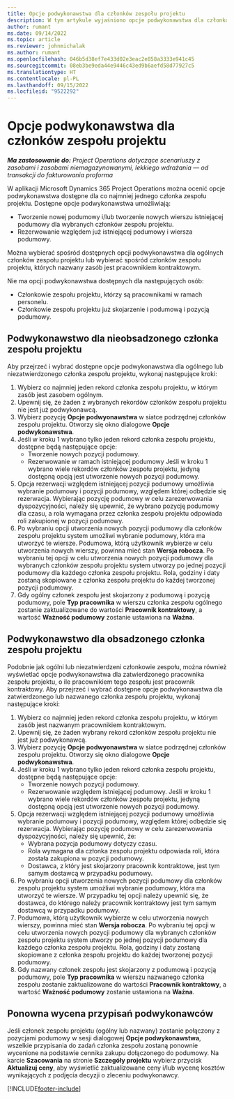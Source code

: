 ```yaml
---
title: Opcje podwykonawstwa dla członków zespołu projektu
description: W tym artykule wyjaśniono opcje podwykonawstwa dla członków zespołu projektu w aplikacji Microsoft Dynamics 365 Project Operations.
author: rumant
ms.date: 09/14/2022
ms.topic: article
ms.reviewer: johnmichalak
ms.author: rumant
ms.openlocfilehash: 046b5d38ef7e433d02e3eac2e858a3333e941c45
ms.sourcegitcommit: 08eb3be9eda44e9446c43ed9b6aefd58d77927c5
ms.translationtype: HT
ms.contentlocale: pl-PL
ms.lasthandoff: 09/15/2022
ms.locfileid: "9522292"
---
```

# <a name="subcontracting-options-for-project-team-members"></a>Opcje podwykonawstwa dla członków zespołu projektu

_**Ma zastosowanie do:** Project Operations dotyczące scenariuszy z zasobami i zasobami niemagazynowanymi, lekkiego wdrażania — od transakcji do fakturowania proforma_

W aplikacji Microsoft Dynamics 365 Project Operations można ocenić opcje podwykonawstwa dostępne dla co najmniej jednego członka zespołu projektu. Dostępne opcje podwykonawstwa umożliwiają:

- Tworzenie nowej podumowy i/lub tworzenie nowych wierszu istniejącej podumowy dla wybranych członków zespołu projektu. 
- Rezerwowanie względem już istniejącej podumowy i wiersza podumowy. 

Można wybierać spośród dostępnych opcji podwykonawstwa dla ogólnych członków zespołu projektu lub wybierać spośród członków zespołu projektu, których nazwany zasób jest pracownikiem kontraktowym. 

Nie ma opcji podwykonawstwa dostępnych dla następujących osób:

- Członkowie zespołu projektu, którzy są pracownikami w ramach personelu. 
- Członkowie zespołu projektu już skojarzenie i podumową i pozycją podumowy. 

## <a name="subcontracting-an-unstaffed-project-team-member"></a>Podwykonawstwo dla nieobsadzonego członka zespołu projektu

Aby przejrzeć i wybrać dostępne opcje podwykonawstwa dla ogólnego lub niezatwierdzonego członka zespołu projektu, wykonaj następujące kroki:

1. Wybierz co najmniej jeden rekord członka zespołu projektu, w którym zasób jest zasobem ogólnym.
2. Upewnij się, że żaden z wybranych rekordów członków zespołu projektu nie jest już podwykonawcą. 
3. Wybierz pozycję **Opcje podwyonawstwa** w siatce podrzędnej członków zespołu projektu. Otworzy się okno dialogowe **Opcje podwykonawstwa**. 
4. Jeśli w kroku 1 wybrano tylko jeden rekord członka zespołu projektu, dostępne będą następujące opcje:
    - Tworzenie nowych pozycji podumowy. 
    - Rezerwowanie w ramach istniejącej podumowy Jeśli w kroku 1 wybrano wiele rekordów członków zespołu projektu, jedyną dostępną opcją jest utworzenie nowych pozycji podumowy.
5. Opcja rezerwacji względem istniejącej pozycji podumowy umożliwia wybranie podumowy i pozycji podumowy, względem której odbędzie się rezerwacja. Wybierając pozycję podumowy w celu zarezerwowania dyspozycyjności, należy się upewnić, że wybrano pozycję podumowy dla czasu, a rola wymagana przez członka zespołu projektu odpowiada roli zakupionej w pozycji podumowy.
6. Po wybraniu opcji utworzenia nowych pozycji podumowy dla członków zespołu projektu system umożliwi wybranie podumowy, która ma utworzyć te wiersze. Podumowa, którą użytkownik wybierze w celu utworzenia nowych wierszy, powinna mieć stan **Wersja robocza**. Po wybraniu tej opcji w celu utworzenia nowych pozycji podumowy dla wybranych członków zespołu projektu system utworzy po jednej pozycji podumowy dla każdego członka zespołu projektu. Rola, godziny i daty zostaną skopiowane z członka zespołu projektu do każdej tworzonej pozycji podumowy. 
7. Gdy ogólny członek zespołu jest skojarzony z podumową i pozycją podumowy, pole **Typ pracownika** w wierszu członka zespołu ogólnego zostanie zaktualizowane do wartości **Pracownik kontraktowy**, a wartość **Ważność podumowy** zostanie ustawiona na **Ważna**.

## <a name="subcontracting-a-staffed-project-team-member"></a>Podwykonawstwo dla obsadzonego członka zespołu projektu

Podobnie jak ogólni lub niezatwierdzeni członkowie zespołu, można również wyświetlać opcje podwykonawstwa dla zatwierdzonego pracownika zespołu projektu, o ile pracownikiem tego zespołu jest pracownik kontraktowy. Aby przejrzeć i wybrać dostępne opcje podwykonawstwa dla zatwierdzonego lub nazwanego członka zespołu projektu, wykonaj następujące kroki:

1. Wybierz co najmniej jeden rekord członka zespołu projektu, w którym zasób jest nazwanym pracownikiem kontraktowym.
2. Upewnij się, że żaden wybrany rekord członków zespołu projektu nie jest już podwykonawcą. 
3. Wybierz pozycję **Opcje podwyonawstwa** w siatce podrzędnej członków zespołu projektu. Otworzy się okno dialogowe **Opcje podwykonawstwa**. 
4. Jeśli w kroku 1 wybrano tylko jeden rekord członka zespołu projektu, dostępne będą następujące opcje:
      - Tworzenie nowych pozycji podumowy.
      - Rezerwowanie względem istniejącej podumowy.
  Jeśli w kroku 1 wybrano wiele rekordów członków zespołu projektu, jedyną dostępną opcją jest utworzenie nowych pozycji podumowy.
5. Opcja rezerwacji względem istniejącej pozycji podumowy umożliwia wybranie podumowy i pozycji podumowy, względem której odbędzie się rezerwacja. Wybierając pozycję podumowy w celu zarezerwowania dyspozycyjności, należy się upewnić, że:
      - Wybrana pozycja podumowy dotyczy czasu. 
      - Rola wymagana dla członka zespołu projektu odpowiada roli, która została zakupiona w pozycji podumowy. 
      - Dostawca, z który jest skojarzony pracownik kontraktowe, jest tym samym dostawcą w przypadku podumowy.
6. Po wybraniu opcji utworzenia nowych pozycji podumowy dla członków zespołu projektu system umożliwi wybranie podumowy, która ma utworzyć te wiersze. W przypadku tej opcji należy upewnić się, że dostawca, do którego należy pracownik kontraktowy jest tym samym dostawcą w przypadku podumowy. 
7. Podumowa, którą użytkownik wybierze w celu utworzenia nowych wierszy, powinna mieć stan **Wersja robocza**. Po wybraniu tej opcji w celu utworzenia nowych pozycji podumowy dla wybranych członków zespołu projektu system utworzy po jednej pozycji podumowy dla każdego członka zespołu projektu. Rola, godziny i daty zostaną skopiowane z członka zespołu projektu do każdej tworzonej pozycji podumowy.  
8. Gdy nazwany członek zespołu jest skojarzony z podumową i pozycją podumowy, pole **Typ pracownika** w wierszu nazwanego członka zespołu zostanie zaktualizowane do wartości **Pracownik kontraktowy**, a wartość **Ważność podumowy** zostanie ustawiona na **Ważna**.

## <a name="re-costing-subcontractor-assignments"></a>Ponowna wycena przypisań podwykonawców

Jeśli członek zespołu projektu (ogólny lub nazwany) zostanie połączony z pozycjami podumowy w sesji dialogowej **Opcje podwykonawstwa**, wszelkie przypisania do zadań członka zespołu zostaną ponownie wycenione na podstawie cennika zakupu dołączonego do podumowy. Na karcie **Szacowania** na stronie **Szczegóły projektu** wybierz przycisk **Aktualizuj ceny**, aby wyświetlić zaktualizowane ceny i/lub wycenę kosztów wynikających z podjęcia decyzji o zleceniu podwykonawcy.

[!INCLUDE[footer-include](../../includes/footer-banner.md)]
